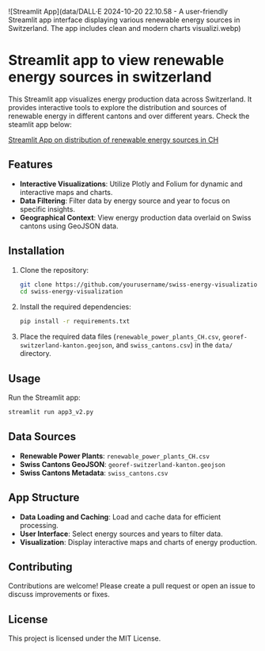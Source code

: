 ![Streamlit App](data/DALL·E 2024-10-20 22.10.58 - A user-friendly Streamlit app interface displaying various renewable energy sources in Switzerland. The app includes clean and modern charts visualizi.webp)

# Streamlit app to view renewable energy sources in switzerland

This Streamlit app visualizes energy production data across Switzerland. It provides interactive tools to explore the distribution and sources of renewable energy in different cantons and over different years. Check the steamlit app below:

[Streamlit App on distribution of renewable energy sources in CH](https://app-app-k9pdqxj4hzdawnurqfxtbl.streamlit.app/)

## Features

- **Interactive Visualizations**: Utilize Plotly and Folium for dynamic and interactive maps and charts.
- **Data Filtering**: Filter data by energy source and year to focus on specific insights.
- **Geographical Context**: View energy production data overlaid on Swiss cantons using GeoJSON data.

## Installation

1. Clone the repository:
    ```sh
    git clone https://github.com/yourusername/swiss-energy-visualization.git
    cd swiss-energy-visualization
    ```

2. Install the required dependencies:
    ```sh
    pip install -r requirements.txt
    ```

3. Place the required data files (`renewable_power_plants_CH.csv`, `georef-switzerland-kanton.geojson`, and `swiss_cantons.csv`) in the `data/` directory.

## Usage

Run the Streamlit app:
```sh
streamlit run app3_v2.py
```

## Data Sources

- **Renewable Power Plants**: `renewable_power_plants_CH.csv`
- **Swiss Cantons GeoJSON**: `georef-switzerland-kanton.geojson`
- **Swiss Cantons Metadata**: `swiss_cantons.csv`

## App Structure

- **Data Loading and Caching**: Load and cache data for efficient processing.
- **User Interface**: Select energy sources and years to filter data.
- **Visualization**: Display interactive maps and charts of energy production.

## Contributing

Contributions are welcome! Please create a pull request or open an issue to discuss improvements or fixes.

## License

This project is licensed under the MIT License.
